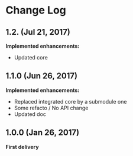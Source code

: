 # Change Log

## 1.2. (Jul 21, 2017)

**Implemented enhancements:**

- Updated core

## 1.1.0 (Jun 26, 2017)

**Implemented enhancements:**

- Replaced integrated core by a submodule one
- Some refacto / No API change
- Updated doc

## 1.0.0 (Jan 26, 2017)

**First delivery**
